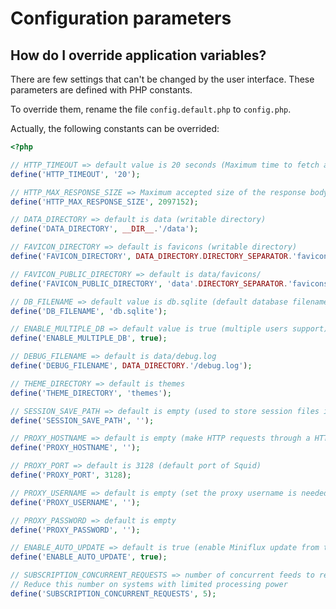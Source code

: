 Configuration parameters
========================

How do I override application variables?
----------------------------------------

There are few settings that can't be changed by the user interface.
These parameters are defined with PHP constants.

To override them, rename the file `config.default.php` to `config.php`.

Actually, the following constants can be overrided:

```php
<?php

// HTTP_TIMEOUT => default value is 20 seconds (Maximum time to fetch a feed)
define('HTTP_TIMEOUT', '20');

// HTTP_MAX_RESPONSE_SIZE => Maximum accepted size of the response body in MB (default 2MB)
define('HTTP_MAX_RESPONSE_SIZE', 2097152);

// DATA_DIRECTORY => default is data (writable directory)
define('DATA_DIRECTORY', __DIR__.'/data');

// FAVICON_DIRECTORY => default is favicons (writable directory)
define('FAVICON_DIRECTORY', DATA_DIRECTORY.DIRECTORY_SEPARATOR.'favicons');

// FAVICON_PUBLIC_DIRECTORY => default is data/favicons/
define('FAVICON_PUBLIC_DIRECTORY', 'data'.DIRECTORY_SEPARATOR.'favicons');

// DB_FILENAME => default value is db.sqlite (default database filename)
define('DB_FILENAME', 'db.sqlite');

// ENABLE_MULTIPLE_DB => default value is true (multiple users support)
define('ENABLE_MULTIPLE_DB', true);

// DEBUG_FILENAME => default is data/debug.log
define('DEBUG_FILENAME', DATA_DIRECTORY.'/debug.log');

// THEME_DIRECTORY => default is themes
define('THEME_DIRECTORY', 'themes');

// SESSION_SAVE_PATH => default is empty (used to store session files in a custom directory)
define('SESSION_SAVE_PATH', '');

// PROXY_HOSTNAME => default is empty (make HTTP requests through a HTTP proxy if set)
define('PROXY_HOSTNAME', '');

// PROXY_PORT => default is 3128 (default port of Squid)
define('PROXY_PORT', 3128);

// PROXY_USERNAME => default is empty (set the proxy username is needed)
define('PROXY_USERNAME', '');

// PROXY_PASSWORD => default is empty
define('PROXY_PASSWORD', '');

// ENABLE_AUTO_UPDATE => default is true (enable Miniflux update from the user interface)
define('ENABLE_AUTO_UPDATE', true);

// SUBSCRIPTION_CONCURRENT_REQUESTS => number of concurrent feeds to refresh at once
// Reduce this number on systems with limited processing power
define('SUBSCRIPTION_CONCURRENT_REQUESTS', 5);
```